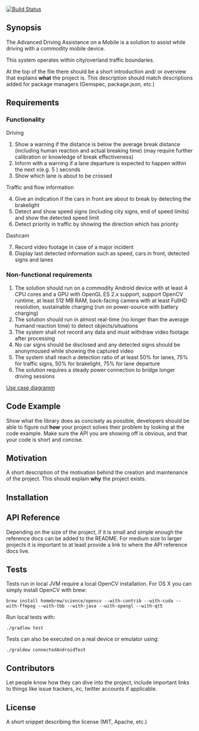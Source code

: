 [![Build Status](https://travis-ci.com/idstein/ADAM.svg?token=QTWdMaqXyCvwHbkPxMwB&branch=master)](https://travis-ci.com/idstein/ADAM)

## Synopsis

The Advanced Driving Assistance on a Mobile is a solution to assist while driving with a commodity mobile device.

This system operates within city/overland traffic boundaries.


At the top of the file there should be a short introduction and/ or overview that explains **what** the project is. This description should match descriptions added for package managers (Gemspec, package.json, etc.)

## Requirements

### Functionality

Driving

1. Show a warning if the distance is below the average break distance (including human reaction and actual breaking time) (may require further calibration or knowledge of break effectiveness)
2. Inform with a warning if a lane departure is expected to happen within the next x(e.g. 5 ) seconds
3. Show which lane is about to be crossed

Traffic and flow information

4. Give an indication if the cars in front are about to break by detecting the brakelight
5. Detect and show speed signs (including city signs, end of speed limits) and show the detected speed limit
6. Detect priority in traffic by showing the direction which has priority  

Dashcam

7. Record video footage in case of a major incident
8. Display last detected information such as speed, cars in front, detected signs and lanes

### Non-functional requirements
1. The solution should run on a commodity Android device with at least 4 CPU cores and a GPU with OpenGL ES 2.x support, support OpenCV runtime, at least 512 MB RAM, back-facing camera with at least FullHD resolution, sustainable charging (run on power-source with battery charging)
2. The solution should run in almost real-time (no longer than the average humand reaction time) to detect objects/situations
3. The system shall not record any data and must withdraw video footage after processing
4. No car signs should be disclosed and any detected signs should be anonymoused while showing the captured video
5. The system shall reach a detection ratio of at least 50% for lanes, 75% for traffic signs, 50% for brakelight, 75% for lane departure
6. The solution requires a steady power connection to bridge longer driving sessions




[Use case diagramm](https://www.lucidchart.com/invitations/accept/7bd9d298-3531-4e64-993f-ee86e93b487c)

## Code Example

Show what the library does as concisely as possible, developers should be able to figure out **how** your project solves their problem by looking at the code example. Make sure the API you are showing off is obvious, and that your code is short and concise.

## Motivation

A short description of the motivation behind the creation and maintenance of the project. This should explain **why** the project exists.

## Installation

## API Reference

Depending on the size of the project, if it is small and simple enough the reference docs can be added to the README. For medium size to larger projects it is important to at least provide a link to where the API reference docs live.

## Tests

Tests run in local JVM require a local OpenCV installation. For OS X you can simply install OpenCV with brew:

`brew install homebrew/science/opencv --with-contrib --with-cuda --with-ffmpeg --with-tbb --with-java --with-opengl --with-qt5`

Run local tests with:

`./gradlew test`

Tests can also be executed on a real device or emulator using:

`./graldew connectedAndroidTest`

## Contributors

Let people know how they can dive into the project, include important links to things like issue trackers, irc, twitter accounts if applicable.

## License

A short snippet describing the license (MIT, Apache, etc.)
